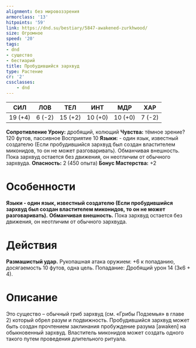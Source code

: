 ```yaml
---
alignment: без мировоззрения
armorclass: '13'
hitpoints: '59'
link: https://dnd.su/bestiary/5847-awakened-zurkhwood/
size: Огромное
speed: '20'
tags:
- dnd
- существо
- бестиарий
title: Пробудившийся зархвуд
type: Растение
cr: '2'
cssclasses:
    - dnd
---
```



| СИЛ | ЛОВ | ТЕЛ | ИНТ | МДР | ХАР |
|---|---|---|---|---|---|
| 19 (+4) | 6 (-2) | 15 (+2) | 10 (+0) | 10 (+0) | 7 (-2) |
**Сопротивление Урону:** дробящий, колющий
**Чувства:** тёмное зрение? 120 футов, пассивное Восприятие 10
**Языки:** - один язык, известный создателю (Если пробудившийся зархвуд был создан властителем миконидов, то он не может разговаривать).
Обманчивая внешность. Пока зархвуд остается без движения, он неотличим от обычного зархвуда.
**Опасность:** 2 (450 опыта)
**Бонус Мастерства:** +2


# Особенности
**Языки - один язык, известный создателю (Если пробудившийся зархвуд был создан властителем миконидов, то он не может разговаривать).** 
**Обманчивая внешность.** Пока зархвуд остается без движения, он неотличим от обычного зархвуда.


# Действия
**Размашистый удар.** Рукопашная атака оружием: +6 к попаданию, досягаемость 10 футов, одна цель. Попадание: Дробящий урон 14 (3к6 + 4).


# Описание
Это существо – обычный гриб зархвуд (см. «Грибы Подземья» в главе 2) который обрел разум и подвижность. Пробудившийся зархвуд может быть создан прочтением заклинания пробуждение разума [awaken] на обыкновенный зархвуд. Властитель миконидов может создать одного такого путем проведения длительного ритуала.